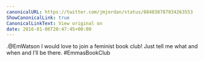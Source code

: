 ```yaml
---
canonicalURL: https://twitter.com/jmjordan/status/684838787034263553
ShowCanonicalLink: true
CanonicalLinkText: View original on
date: 2016-01-06T20:47:45+00:00
---
```

.@EmWatson I would love to join a feminist book club! Just tell me what and when and I’ll be there. #EmmasBookClub